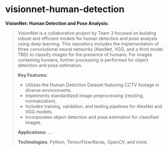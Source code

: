 # visionnet-human-detection

**VisionNet: Human Detection and Pose Analysis:**  

> VisionNet is a collaborative project by Team 3 focused on building robust and efficient models for human detection and pose analysis using deep learning. This repository includes the implementation of three convolutional neural networks (AlexNet, VGG, and a third model TBD) to classify images for the presence of humans. For images containing humans, further processing is performed for object detection and pose estimation.  
>
> **Key Features:**
> - Utilizes the Human Detection Dataset featuring CCTV footage in diverse environments.
> - Implements standardized image preprocessing (resizing, normalization).
> - Includes training, validation, and testing pipelines for AlexNet and VGG models.
> - Incorporates object detection and pose estimation for classified images.
>
> **Applications:** ....
>
> **Technologies:** Python, TensorFlow/Keras, OpenCV, and more.  
